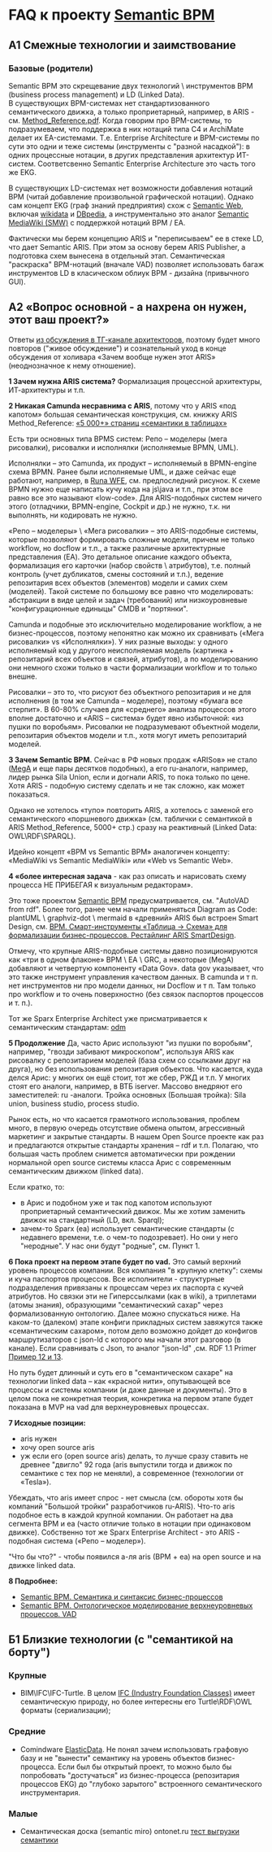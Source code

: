 # FAQ к проекту [Semantic BPM](https://github.com/bpmbpm/SemanticBPM/)
## A1 Смежные технологии и заимствование
### Базовые (родители)
Semantic BPM это скрещевание двух технологий \ инструментов BPM (business process management) и LD (Linked Data).  
В существующих BPM-системах нет стандартизованного семантического движка, а только проприетарный, например, в ARIS - см. [Method_Reference.pdf](https://github.com/bpmbpm/doc/tree/main/BPM/ARIS/SCHEER/BASE). Когда говорим про BPM-системы, то подразумеваем, что поддержка в них нотаций типа C4 и ArchiMate делает их EA-системами. Т.е. Enterprise Architecture и BPM-системы по сути это одни и теже системы (инструменты с "разной насадкой"): в одних процессные нотации, в других представления архитектур ИТ-систем. Соответсвенно Semantic Enterprise Architecture это часть того же EKG.

В существующих LD-системах нет возможности добавления нотаций BPM (читай добавление произвольной графической нотации). Однако сам концепт EKG (граф знаний предприятия) схож с [Semantic Web](https://meta.wikimedia.org/wiki/Wikidata/Notes/DBpedia_and_Wikidata), включая [wikidata](https://www.wikidata.org/) и [DBpedia](https://en.wikipedia.org/wiki/DBpedia), а инструментально это аналог [Semantic MediaWiki (SMW)](https://en.wikipedia.org/wiki/Semantic_MediaWiki) c поддержкой нотаций BPM / EA. 

Фактически мы берем концепцию ARIS и "переписываем" ее в стеке LD, что дает Semantic ARIS. При этом за основу берем ARIS Publisher, а подготовка схем вынесена в отдельный этап. Семантическая "раскраска" BPM-нотаций (вначале VAD) позволяет использовать багаж инструментов LD в класическом облиук BPM - дизайна (привычного GUI).  
## A2 «Вопрос основной - а нахрена он нужен, этот ваш проект?»
Ответы [из обсуждения в ТГ-канале архитекторов](https://t.me/c/2066031887/1075), поэтому будет много повторов ("живое обсуждение") и сознательный уход в конце обсуждения от холивара «Зачем вообще нужен этот ARIS» (неоднозначное к нему отношение).

**1 Зачем нужна ARIS система?** Формализация процессной архитектуры, ИТ-архитектуры и т.п. 

**2 Никакая Camunda несравнима с ARIS**, потому что у ARIS «под капотом» большая семантическая конструкция, см. книжку ARIS Method_Reference: [«5 000+» страниц «семантики в таблицах»](https://github.com/bpmbpm/doc/tree/main/BPM/ARIS/SCHEER/BASE)

Есть три основных типа BPMS систем: Репо – моделеры (мега рисовалки), рисовалки и исполнялки (исполняемые BPMN, UML).

Исполнялки – это Camunda, их продукт – исполняемый в BPMN-engine схема BPMN. Ранее были исполняемые UML, и даже сейчас еще работают, например, в [Runa WFE](https://habr.com/ru/articles/866822/), см. предпоследний рисунок. 
К схеме BPMN нужно еще написать кучу кода на js\java и т.п., при этом все равно все это называют «low-code». Для ARIS-подобных систем ничего этого (отладчики, BPMN-engine, Cockpit и др.) не нужно, т.к. ни выполнять, ни кодировать не нужно.  

«Репо – моделеры» \ «Мега рисовалки» – это ARIS-подобные системы, которые позволяют формировать сложные модели, причем не только workflow, но docflow и т.п., а также различные архитектурные представления (EA). Это детальное описание каждого объекта, формализация его карточки (набор свойств \ атрибутов), т.е. полный контроль (учет дубликатов, смены состояний и т.п.), ведение репозитария всех объектов (элементов) модели и самих схем (моделей). Такой системе по большому все равно что моделировать: абстракции в виде целей и задач (требований) или низкоуровневые "конфигурационные единыцы" CMDB и "портянки". 

Camunda и подобные это исключительно моделирование workflow, а не бизнес-процессов, поэтому непонятно как можно их сравнивать («Мега рисовалки» vs «Исполнялки»). У них разные выходы: у одного исполняемый код у другого неисполняемая модель (картинка + репозитарий всех объектов и связей, атрибутов), а по моделированию они немного схожи только в части формализации workflow и то только внешне.

Рисовалки – это то, что рисуют без объектного репозитария и не для исполнения (в том же Camunda – моделере), поэтому «бумага все стерпит». 
В 60-80% случаев для «среднего» анализа процессов этого вполне достаточно и «ARIS – система» будет явно избыточной: «из пушки по воробьям». Рисовалки не подразумевают объектной модели, репозитария объектов модели и т.п., хотя могут иметь репозитарий моделей. 

**3 Зачем Semantic BPM.** Сейчас в РФ новых продаж «ARISов» не стало ([MegA](https://www.mega.com/bmp-business-process-management-tool) и еще пары десятков подобных), а его ru-аналоги, например, лидер рынка Sila Union, если и догнали ARIS, то пока только по цене. Хотя ARIS - подобную систему сделать и не так сложно, как может показаться.

Однако не хотелось «тупо» повторить ARIS, а хотелось с заменой его семантического «поршневого движка» (см. таблички с семантикой в ARIS Method_Reference, 5000+ стр.) сразу на реактивный (Linked Data: OWL\RDF\SPARQL). 

Идейно концепт «BPM vs Semantic BPM» аналогичен концепту: «MediaWiki vs Semantic MediaWiki» или «Web vs Semantic Web».

**4 «более интересная задача** - как раз описать и нарисовать схему процесса НЕ ПРИБЕГАЯ к визуальным редакторам». 

Это тоже проектом [Semantic BPM](https://github.com/bpmbpm/SemanticBPM/) предусматривается, см. "AutoVAD from rdf". Более того, ранее чем начали применяться Diagram as Code: plantUML \ graphviz-dot \ mermaid в «древний» ARIS был встроен Smart Design, см. [ВРМ. Смарт-инструменты «Таблица -> Схема» для формализации бизнес-процессов. Рестайлинг ARIS SmartDesign](https://habr.com/ru/articles/810851/). 

Отмечу, что крупные ARIS-подобные системы давно позиционируются как «три в одном флаконе» BPM \ EA \ GRC, а некоторые (MegA) добавляют и четвертую компоненту «Data Gov». 
data gov  указывает, что это также инструмент управления качеством данных. В camunda и т п. нет инструментов ни про модели данных, ни Docflow и т п. Там только про workflow и то очень поверхностно (без связок паспортов процессов и т. п.).

Тот же Sparx Enterprise Architect уже присматривается к семантическим стандартам: [odm](https://sparxsystems.com/enterprise_architect_user_guide/17.0/modeling_languages/odm_toolbox_pages.html)

**5 Продолжение** Да, часто Арис используют "из пушки по воробьям", например, "гвозди забивают микроскопом", используя ARIS как рисовалку с репозитарием моделей (база схем со ссылками друг на друга), но без использования репозитария объектов. 
Что касается, куда делся Арис: у многих он ещё стоит, тот же сбер, РЖД и т.п. У многих стоят его аналоги, например, в ВТБ iserver. 
Массово внедряют его заместителей: ru -аналоги. Тройка основных (Большая тройка): Sila union, business studio, process studio.

Рынок есть, но что касается грамотного использования, проблем много, в первую очередь отсутствие обмена опытом, агрессивный маркетинг и закрытые стандарты. В нашем Open Source проекте как раз и предлагаются открытые стандарты хранения – rdf и т.п. 
Полагаю, что большая часть проблем снимется автоматически при рождении нормальной open source системы класса Арис с современным семантическим движком (linked data).

Если кратко, то:
- в Арис и подобном уже и так под капотом используют проприетарный семантический движок. Мы же хотим заменить движок на стандартный (LD, вкл. Sparql);
- зачем-то Sparx (ea) использует семантические стандарты (с недавнего времени, т.е. о чем-то подозревает). Но они у него "неродные". У нас они будут "родные", см. Пункт 1.

**6 Пока проект на первом этапе будет по vad.** Это самый верхний уровень процессов компании. Вся компания "в крупную клетку": схемы и куча паспортов процессов. Все исполнители - структурные подразделения привязаны к процессам через их паспорта с кучей атрибутов. Но связки эти не Гиперссылками (как в wiki), а триплетами (атомы знания), образующими "семантический сахар" через формализованную онтологию.
Далее можно спускаться ниже. На каком-то (далеком) этапе конфиги прикладных систем завяжутся также «семантическим сахаром», потом дело возможно дойдет до конфигов маршрутизаторов с json-ld с которого мы начали этот разговор (в канале). Если сравнивать с Json, то аналог "json-ld" ,см. RDF 1.1 Primer [Пример 12 и 13](https://www.w3.org/TR/rdf11-primer/).

Но путь будет длинный и суть его в "семантическом сахаре" на технологии linked data – как «красной нити», опутывающей все процессы и системы компании (и даже данные и документы). Это в целом пока не конкретная теория, конкретика на первом этапе будет показана в MVP на vad для верхнеуровневых процессах.

**7 Исходные позиции:**
- aris нужен
- хочу  open source aris
- уж если его (open source aris) делать, то лучше сразу ставить не древнее "двигло" 92 года (aris выпустили тогда и движок по семантике с тех пор не меняли), а современное (технологии от «Tesla»).

Убеждать, что aris имеет спрос - нет смысла (см. обороты хотя бы компаний "Большой тройки" разработчиков ru-ARIS). Что-то aris подобное есть в каждой крупной компании. Он работает на два сегмента BPM и ea (часто отличие только в нотации при одинаковом движке). Собственно тот же Sparx Enterprise Architect - это ARIS - подобная система («Репо – моделер»).

"Что бы что?" - чтобы появился а-ля aris (BPM + ea) на open source и на движке linked data.

**8 Подробнее:**
- [Semantic BPM. Семантика и синтаксис бизнес-процессов](https://habr.com/ru/articles/795883/)
- [Semantic BPM. Онтологическое моделирование верхнеуровневых процессов. VAD](https://habr.com/ru/articles/828266/)

## Б1 Близкие технологии (с "семантикой на борту")
### Крупные
- BIM\IFC\IFC-Turtle. В целом [IFC (Industry Foundation Classes)](https://habr.com/ru/articles/882890/) имеет семантическую природу, но более интересны его Turtle\RDF\OWL форматы (сериализации);
### Средние
- Comindware [ElasticData](https://kb.comindware.ru/article/%d0%a2%d0%b5%d1%85%d0%bd%d0%be%d0%bb%d0%be%d0%b3%d0%b8%d1%8f-comindware-elasticdata-2638.html). Не понял зачем использовать графовую базу и не "вынести" семантику на уровень объектов бизнес-процесса. Если был бы открытый проект, то можно было бы попробовать "достучаться" из бизнес-процесса (репозитария процессов EKG) до "глубоко зарытого" встроенного семантического инструментария.
### Малые
- Семантическая доска (semantic miro) ontonet.ru [тест выгрузки семантики](https://github.com/bpmbpm/doc/tree/main/Project/test/ontonet)

